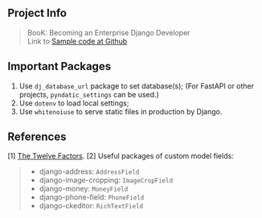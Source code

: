 ## Project Info

> BooK: Becoming an Enterprise Django Developer  
> Link to [Sample code at Github](https://github.com/packtPublishing/Becoming-an-Enterprise-Django-Developer)  


## Important Packages

1. Use `dj_database_url` package to set database(s); (For FastAPI or other projects, `pyndatic_settings` can be used.)
2. Use `dotenv` to load local settings;
3. Use `whitenoiuse` to serve static files in production by Django.


## References
[1] [The Twelve Factors](https://www.12factor.net/).
[2] Useful packages of custom model fields:
> * django-address: `AddressField`
> * django-image-cropping: `ImageCropField`
> * django-money: `MoneyField`
> * django-phone-field: `PhoneField`
> * django-ckeditor: `RichTextField`
